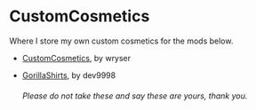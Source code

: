 # CustomCosmetics

Where I store my own custom cosmetics for the mods below.

- [CustomCosmetics](https://github.com/wryser/CustomCosmetics), by wryser
- [GorillaShirts](https://github.com/developer9998/GorillaShirts), by dev9998

  ###### Please do not take these and say these are yours, thank you.
